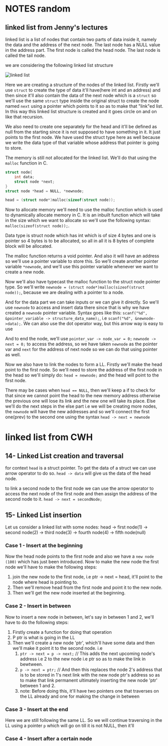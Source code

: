 # NOTES random

## linked list from Jenny's lectures

linked list is a list of nodes that contain two parts of data inside it, namely the data and the address of the next node. The last node has a NULL value in the address part. The first node is called the head node. The last node is called the tail node.

we are considering the following linked list structure

![linked list](../../../assets/1linkedListPic.png)

Here we are creating a structure of the nodes of the linked list. Firstly we'll use `struct` to create the type of data it'll have(here int and an address) and then since it'll also contain the data of the next node which is a `struct` so we'll use the same `struct` type inside the original struct to create the node named `next` using a pointer which points to it so as to make that "link"ed list. In this way this linked list structure is created and it goes circle on and on like that recursion.

We also need to create one separately for the head and it'll be defined as null from the starting since it is not supposed to have something in it. It just points to the first node. We have used the struct type here as well because we write the data type of that variable whose address that pointer is going to store.

The memory is still not allocated for the linked list. We'll do that using the `malloc` function in C.

```c
struct node{
    int data;
    struct node *next;
}
struct node *head = NULL, *newnode;

head = (struct node*)malloc(sizeof(struct node));
```

Now to allocate memory we'll need to use the malloc function which is used to dynamically allocate memory in C. It is an inbuilt function which will take in the size which we want to allocate so we'll use the following syntax: `malloc(sizeof(struct node));`.

Data type is struct node which has int which is of size 4 bytes and one is pointer so 4 bytes is to be allocated, so all in all it is 8 bytes of complete block will be allocated.

The malloc function returns a void pointer. And also it will have an address so we'll use a pointer variable to store this. So we'll create another pointer variable `*newnode`, and we'll use this pointer variable whenever we want to create a new node.

Now we'll also have typecast the malloc function to the struct node pointer type. So we'll write `newnode = (struct node*)malloc(sizeof(struct node));`, because we are dealing with a pointer to a node.

And for the data part we can take inputs or we can give it directly. So we'll use `newnode` to access and insert data there since that is why we have created a `newnode` pointer variable. Syntax goes like this: `scanf("%d", &pointer_variable -> structure_data_name);`, i.e `scanf("%d", &newnode->data);`. We can also use the dot operator way, but this arrow way is easy to use

And to end the node, we'll use `pointer_var -> node_var = 0;` `newnode -> next = 0;` to access the address, so we have taken `newnode` as the pointer var and `next` for the address of next node so we can do that using pointer as well.

Now we also have to link the nodes to form a LL. Firstly we'll make the head point to the first node. So we'll need to store the address of the first node in the head so we'll simply do: `head = newnode;` and the head will point to the first node.

There may be cases when `head == NULL`, then we'll keep a if to check for that since we cannot point the head to the new memory address otherwise the previous one will lose its link and the new one will take its place. Else we'll do the next steps in the else part i.e we will be creating more nodes, the `newnode` will have the new addresses and so we'll connect the first one(prev) to the second one using the syntax `head -> next = newnode`

# linked list from CWH

## 14- Linked List creation and traversal

for context `head` is a struct pointer. To get the data of a struct we can use arrow operator to do so. `head -> data` will give us the data of the head node.

to link a second node to the first node we can use the arrow operator to access the next node of the first node and then assign the address of the second node to it. `head -> next = secondNode;`

## 15- Linked List insertion

Let us consider a linked list with some nodes: head -> first node(1) -> second node(2) -> third node(3) -> fourth node(4) -> fifth node(null)

### Case 1 - Insert at the beginning

Now the head node points to the first node and also we have a `new node (100)` which has just been introduced. Now to make the new node the first node we'll have to make the following steps:

1. join the new node to the first node, i.e ptr -> next = head, it'll point to the node where head is pointing to.
2. Then we'll remove head from the first node and point it to the new node.
3. Then we'll get the new node inserted at the beginning.

### Case 2 - Insert in between

Now to insert a new node in between, let's say in between 1 and 2, we'll have to do the following steps:

1. Firstly create a function for doing that operation
2. P ptr is what is going in the LL
3. Then we'll create a new node 'ptr', which'll have some data and then we'll make it point it to the second node. i.e
   1. `ptr -> next = p -> next;` // This adds the next upcoming node's address i.e 2 to the new node i.e ptr so as to make the link in bewtween.
   2. `p -> next = ptr;` // And then this replaces the node 2's address that is to be stored in 1's next link with the new node ptr's address so as to make that link permanent ultimately inserting the new node 'ptr' between 1 and 2.
   3. note: Before doing this, it'll have two pointers one that traverses on the LL already and one for making the change in between

### Case 3 - Insert at the end

Here we are still following the same LL. So we will continue traversing in the LL using a pointer `p` which will go on till it is not NULL, then it'll

### Case 4 - Insert after a certain node

